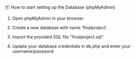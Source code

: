 📦 How to start setting up the Database (phpMyAdmin)
1. Open phpMyAdmin in your browser.
   
2. Create a new database with name 'finalproject'.

3. Import the provided SQL file "finalproject.sql".

4. Update your database credentials in db.php and enter your username/password
